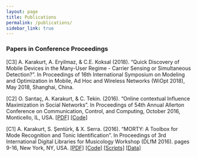 ```yaml
---
layout: page
title: Publications
permalink: /publications/
sidebar_link: true
---
```

### Papers in Conference Proceedings ###

[C3] A. Karakurt, A. Eryilmaz, & C.E. Koksal (2018). “Quick Discovery of Mobile Devices in the Many-User Regime - Carrier Sensing or Simultaneous Detection?”. In Proceedings of 16th International Symposium on Modeling and Optimization in Mobile, Ad Hoc and Wireless Networks (WiOpt 2018), May 2018, Shanghai, China.

[C2] O. Sarıtaç, A. Karakurt, & C. Tekin. (2016). “Online contextual Influence Maximization in Social Networks”. In Proceedings of 54th Annual Allerton Conference on Communication, Control, and Computing, October 2016, Monticello, IL, USA.
[[PDF]](http://ieeexplore.ieee.org/abstract/document/7852372/ "IEEEXplore") [[Code]](https://github.com/altugkarakurt/OCIMP "GitHub")

[C1] A. Karakurt, S. Şentürk, & X. Serra. (2016). “MORTY: A Toolbox for Mode Recognition and Tonic Identification”. In Proceedings of 3rd International Digital Libraries for Musicology Workshop (DLfM 2016). pages 9-16, New York, NY, USA.
[[PDF]](https://dl.acm.org/citation.cfm?id=2970054 "ACM Digital Library") [[Code]](https://github.com/altugkarakurt/morty "GitHub") [[Scripts]](https://github.com/sertansenturk/makam_recognition_experiments "GitHub") [[Data]](https://github.com/MTG/otmm_makam_recognition_dataset "GitHub")
